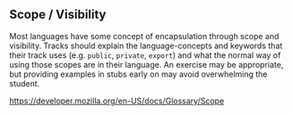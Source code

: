 ## Scope / Visibility

Most languages have some concept of encapsulation through scope and visibility.
Tracks should explain the language-concepts and keywords that their track uses (e.g. `public`, `private`, `export`) and what the normal way of using those scopes are in their language. An exercise may be appropriate, but providing examples in stubs early on may avoid overwhelming the student.

https://developer.mozilla.org/en-US/docs/Glossary/Scope
